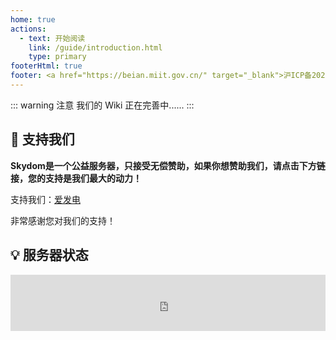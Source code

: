 ```yaml
---
home: true
actions:
  - text: 开始阅读
    link: /guide/introduction.html
    type: primary
footerHtml: true
footer: <a href="https://beian.miit.gov.cn/" target="_blank">沪ICP备2023027725号</a></br>Copyright © 2024 Skydom - Powered by Vuepress
---
```


<!--<style>
.container {
    display: flex;
    justify-content: center;
    align-items: center;
}

.container img {
    max-width: 100%; /* 确保图片不会超过其容器 */
    height: auto; /* 保持图片的宽高比 */
    width: 300px; /* 设置图片宽度 */
}
</style>
<div class="container">
  <img src="/images/Skydom.png" alt="Your Image">
</div>-->

::: warning 注意
我们的 Wiki 正在完善中......
:::
<!--
## 🧭 常用导航

<html lang="">
  <nav-card>
    <nav-card-item href="guide/introduction.html">
        <template v-slot:icon>😄</template>
        <template v-slot:text>简单介绍</template>
    </nav-card-item>
    <nav-card-item href="guide/settings.html">
      <template v-slot:icon>✏️</template>
      <template v-slot:text>基本设定</template>
    </nav-card-item>
    <nav-card-item href="guide/command.html">
      <template v-slot:icon>📔</template>
      <template v-slot:text>指令列表</template>
    </nav-card-item>
    <nav-card-item href="guide/faq.html">
      <template v-slot:icon>🤔</template>
      <template v-slot:text>常见问题</template>
    </nav-card-item>
  </nav-card>
</html>-->

## 💖 支持我们

**Skydom是一个公益服务器，只接受无偿赞助，如果你想赞助我们，请点击下方链接，您的支持是我们最大的动力！**

支持我们：[爱发电](https://afdian.net/a/Chosen_1st)

非常感谢您对我们的支持！



## 💡 服务器状态

<html lang="">
<div style="text-align: center;">
<iframe style="width:728px;height:90px;max-width:100%;border:none;display:block;margin:auto" src="https://namemc.com/server/play.Skydom.cc/embed" width="728" height="90"></iframe>
</div>
</html>